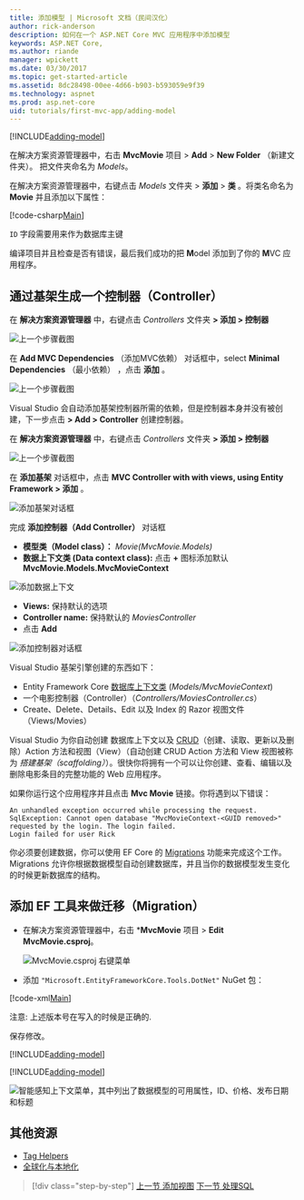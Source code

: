 ```yaml
---
title: 添加模型 | Microsoft 文档（民间汉化）
author: rick-anderson
description: 如何在一个 ASP.NET Core MVC 应用程序中添加模型
keywords: ASP.NET Core,
ms.author: riande
manager: wpickett
ms.date: 03/30/2017
ms.topic: get-started-article
ms.assetid: 8dc28498-00ee-4d66-b903-b593059e9f39
ms.technology: aspnet
ms.prod: asp.net-core
uid: tutorials/first-mvc-app/adding-model
---
```


[!INCLUDE[adding-model](../../includes/mvc-intro/adding-model1.md)]
 
在解决方案资源管理器中，右击 **MvcMovie** 项目 > **Add** > **New Folder** （新建文件夹）。 把文件夹命名为 *Models*。
 
在解决方案资源管理器中，右键点击 *Models* 文件夹 > **添加** > **类** 。将类名命名为 **Movie** 并且添加以下属性：

[!code-csharp[Main](../../tutorials/first-mvc-app/start-mvc/sample/MvcMovie/Models/MovieNoEF.cs?name=snippet_1)]

`ID` 字段需要用来作为数据库主键

编译项目并且检查是否有错误，最后我们成功的把 **M**odel 添加到了你的 **M**VC 应用程序。

## 通过基架生成一个控制器（Controller）

在 **解决方案资源管理器** 中，右键点击 *Controllers* 文件夹 **> 添加 > 控制器**

![上一个步骤截图](adding-model/_static/add_controller.png)

在 **Add MVC Dependencies** （添加MVC依赖） 对话框中，select **Minimal Dependencies** （最小依赖） ，点击 **添加** 。

![上一个步骤截图](adding-model/_static/add_depend.png)

Visual Studio 会自动添加基架控制器所需的依赖，但是控制器本身并没有被创建，下一步点击 **> Add > Controller** 创建控制器。

在 **解决方案资源管理器** 中，右键点击 *Controllers* 文件夹 **> 添加 > 控制器**

![上一个步骤截图](adding-model/_static/add_controller.png)

在 **添加基架** 对话框中，点击 **MVC Controller with with views, using Entity Framework > 添加** 。

![添加基架对话框](adding-model/_static/add_scaffold2.png)

完成 **添加控制器（Add Controller）** 对话框

* **模型类（Model class）：** *Movie(MvcMovie.Models)*
* **数据上下文类 (Data context class):** 点击 **+** 图标添加默认 **MvcMovie.Models.MvcMovieContext**

![添加数据上下文](adding-model/_static/dc.png)

* **Views:** 保持默认的选项
* **Controller name:** 保持默认的 *MoviesController*
* 点击 **Add**

![添加控制器对话框](adding-model/_static/add_controller2.png)

Visual Studio 基架引擎创建的东西如下：

* Entity Framework Core [数据库上下文类](xref:data/ef-mvc/intro#create-the-database-context) (*Models/MvcMovieContext*)
* 一个电影控制器（Controller）（*Controllers/MoviesController.cs*）
* Create、Delete、Details、Edit 以及 Index 的 Razor 视图文件（Views/Movies）


Visual Studio 为你自动创建 数据库上下文以及 [CRUD](https://en.wikipedia.org/wiki/Create,_read,_update_and_delete)（创建、读取、更新以及删除）Action 方法和视图（View）（自动创建 CRUD Action 方法和 View 视图被称为 *搭建基架（scaffolding）*）。很快你将拥有一个可以让你创建、查看、编辑以及删除电影条目的完整功能的 Web 应用程序。

如果你运行这个应用程序并且点击 **Mvc Movie** 链接。你将遇到以下错误：

```
An unhandled exception occurred while processing the request.
SqlException: Cannot open database "MvcMovieContext-<GUID removed>" 
requested by the login. The login failed.
Login failed for user Rick
```

你必须要创建数据，你可以使用 EF Core 的 [Migrations](xref:data/ef-mvc/migrations) 功能来完成这个工作。Migrations 允许你根据数据模型自动创建数据库，并且当你的数据模型发生变化的时候更新数据库的结构。

## 添加 EF 工具来做迁移（Migration）

- 在解决方案资源管理器中，右击 ***MvcMovie** 项目 > **Edit MvcMovie.csproj**。

   ![MvcMovie.csproj 右键菜单](adding-model/_static/edit_csproj.png)

- 添加 `"Microsoft.EntityFrameworkCore.Tools.DotNet"` NuGet 包：

[!code-xml[Main](start-mvc/sample/MvcMovie/MvcMovie.csproj?range=22-25&highlight=3)] 

注意: 上述版本号在写入的时候是正确的.

保存修改。 

[!INCLUDE[adding-model](../../includes/mvc-intro/adding-model2.md)]

[!INCLUDE[adding-model](../../includes/mvc-intro/adding-model3.md)]

![智能感知上下文菜单，其中列出了数据模型的可用属性，ID、价格、发布日期和标题](adding-model/_static/ints.png)

## 其他资源

* [Tag Helpers](xref:mvc/views/tag-helpers/intro)
* [全球化与本地化](xref:fundamentals/localization)

>[!div class="step-by-step"]
[上一节 添加视图](adding-view.md)
[下一节 处理SQL](working-with-sql.md)  
